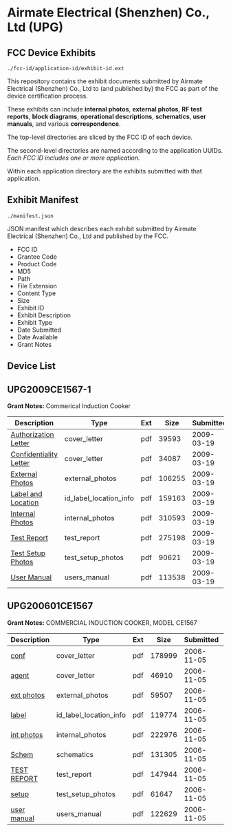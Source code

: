 # Airmate Electrical (Shenzhen) Co., Ltd (UPG)
## FCC Device Exhibits

```
./fcc-id/application-id/exhibit-id.ext
```

This repository contains the exhibit documents submitted by Airmate Electrical (Shenzhen) Co., Ltd to (and published by) the FCC as part of the device certification process.

These exhibits can include **internal photos**, **external photos**, **RF test reports**, **block diagrams**, **operational descriptions**, **schematics**, **user manuals**, and various **correspondence**.

The top-level directories are sliced by the FCC ID of each device.

The second-level directories are named according to the application UUIDs. *Each FCC ID includes one or more application.*

Within each application directory are the exhibits submitted with that application. 

## Exhibit Manifest

```
./manifest.json
```

JSON manifest which describes each exhibit submitted by Airmate Electrical (Shenzhen) Co., Ltd and published by the FCC.

- FCC ID
- Grantee Code
- Product Code
- MD5
- Path
- File Extension
- Content Type
- Size
- Exhibit ID
- Exhibit Description
- Exhibit Type
- Date Submitted
- Date Available
- Grant Notes

## Device List
## UPG2009CE1567-1
**Grant Notes:** Commerical Induction Cooker

| Description | Type | Ext | Size | Submitted | Available |
| ----------- | ---- | --- | ---- | --------- | --------- |
| [Authorization Letter](UPG2009CE1567-1/3c02b4be35d4766000d6216b3a5052c2/1082625.pdf) | cover_letter | pdf | 39593 | 2009-03-19 | 2009-03-19 |
| [Confidentiality Letter](UPG2009CE1567-1/3c02b4be35d4766000d6216b3a5052c2/1082626.pdf) | cover_letter | pdf | 34087 | 2009-03-19 | 2009-03-19 |
| [External Photos](UPG2009CE1567-1/3c02b4be35d4766000d6216b3a5052c2/1082628.pdf) | external_photos | pdf | 106255 | 2009-03-19 | 2009-03-19 |
| [Label and Location](UPG2009CE1567-1/3c02b4be35d4766000d6216b3a5052c2/1082630.pdf) | id_label_location_info | pdf | 159163 | 2009-03-19 | 2009-03-19 |
| [Internal Photos](UPG2009CE1567-1/3c02b4be35d4766000d6216b3a5052c2/1082629.pdf) | internal_photos | pdf | 310593 | 2009-03-19 | 2009-03-19 |
| [Test Report](UPG2009CE1567-1/3c02b4be35d4766000d6216b3a5052c2/1082633.pdf) | test_report | pdf | 275198 | 2009-03-19 | 2009-03-19 |
| [Test Setup Photos](UPG2009CE1567-1/3c02b4be35d4766000d6216b3a5052c2/1082634.pdf) | test_setup_photos | pdf | 90621 | 2009-03-19 | 2009-03-19 |
| [User Manual](UPG2009CE1567-1/3c02b4be35d4766000d6216b3a5052c2/1082635.pdf) | users_manual | pdf | 113538 | 2009-03-19 | 2009-03-19 |
## UPG200601CE1567
**Grant Notes:** COMMERCIAL INDUCTION COOKER, MODEL CE1567

| Description | Type | Ext | Size | Submitted | Available |
| ----------- | ---- | --- | ---- | --------- | --------- |
| [conf](UPG200601CE1567/a6a93a42b64ed3c458ff84fd0f5d6689/724456.pdf) | cover_letter | pdf | 178999 | 2006-11-05 | 2006-11-08 |
| [agent](UPG200601CE1567/a6a93a42b64ed3c458ff84fd0f5d6689/724457.pdf) | cover_letter | pdf | 46910 | 2006-11-05 | 2006-11-08 |
| [ext photos](UPG200601CE1567/a6a93a42b64ed3c458ff84fd0f5d6689/724459.pdf) | external_photos | pdf | 59507 | 2006-11-05 | 2006-11-08 |
| [label](UPG200601CE1567/a6a93a42b64ed3c458ff84fd0f5d6689/724461.pdf) | id_label_location_info | pdf | 119774 | 2006-11-05 | 2006-11-08 |
| [int photos](UPG200601CE1567/a6a93a42b64ed3c458ff84fd0f5d6689/724460.pdf) | internal_photos | pdf | 222976 | 2006-11-05 | 2006-11-08 |
| [Schem](UPG200601CE1567/a6a93a42b64ed3c458ff84fd0f5d6689/724464.pdf) | schematics | pdf | 131305 | 2006-11-05 | 2006-11-08 |
| [TEST REPORT](UPG200601CE1567/a6a93a42b64ed3c458ff84fd0f5d6689/724465.pdf) | test_report | pdf | 147944 | 2006-11-05 | 2006-11-08 |
| [setup](UPG200601CE1567/a6a93a42b64ed3c458ff84fd0f5d6689/724466.pdf) | test_setup_photos | pdf | 61647 | 2006-11-05 | 2006-11-08 |
| [user manual](UPG200601CE1567/a6a93a42b64ed3c458ff84fd0f5d6689/724467.pdf) | users_manual | pdf | 122629 | 2006-11-05 | 2006-11-08 |
